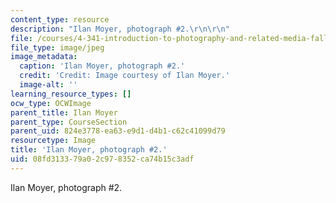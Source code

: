 ```yaml
---
content_type: resource
description: "Ilan Moyer, photograph #2.\r\n\r\n"
file: /courses/4-341-introduction-to-photography-and-related-media-fall-2007/08fd313379a02c978352ca74b15c3adf_moyer2.jpg
file_type: image/jpeg
image_metadata:
  caption: 'Ilan Moyer, photograph #2.'
  credit: 'Credit: Image courtesy of Ilan Moyer.'
  image-alt: ''
learning_resource_types: []
ocw_type: OCWImage
parent_title: Ilan Moyer
parent_type: CourseSection
parent_uid: 824e3778-ea63-e9d1-d4b1-c62c41099d79
resourcetype: Image
title: 'Ilan Moyer, photograph #2.'
uid: 08fd3133-79a0-2c97-8352-ca74b15c3adf
---
```

Ilan Moyer, photograph #2.



